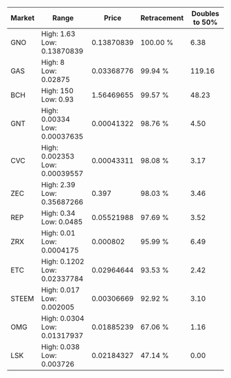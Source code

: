 | Market | Range | Price| Retracement | Doubles to 50% |
| --- | --- | --- | --- | --- |
| GNO | High: 1.63<br />Low: 0.13870839 | 0.13870839 | 100.00 % | 6.38 |
| GAS | High: 8<br />Low: 0.02875 | 0.03368776 | 99.94 % | 119.16 |
| BCH | High: 150<br />Low: 0.93 | 1.56469655 | 99.57 % | 48.23 |
| GNT | High: 0.00334<br />Low: 0.00037635 | 0.00041322 | 98.76 % | 4.50 |
| CVC | High: 0.002353<br />Low: 0.00039557 | 0.00043311 | 98.08 % | 3.17 |
| ZEC | High: 2.39<br />Low: 0.35687266 | 0.397 | 98.03 % | 3.46 |
| REP | High: 0.34<br />Low: 0.0485 | 0.05521988 | 97.69 % | 3.52 |
| ZRX | High: 0.01<br />Low: 0.0004175 | 0.000802 | 95.99 % | 6.49 |
| ETC | High: 0.1202<br />Low: 0.02337784 | 0.02964644 | 93.53 % | 2.42 |
| STEEM | High: 0.017<br />Low: 0.002005 | 0.00306669 | 92.92 % | 3.10 |
| OMG | High: 0.0304<br />Low: 0.01317937 | 0.01885239 | 67.06 % | 1.16 |
| LSK | High: 0.038<br />Low: 0.003726 | 0.02184327 | 47.14 % | 0.00 |
